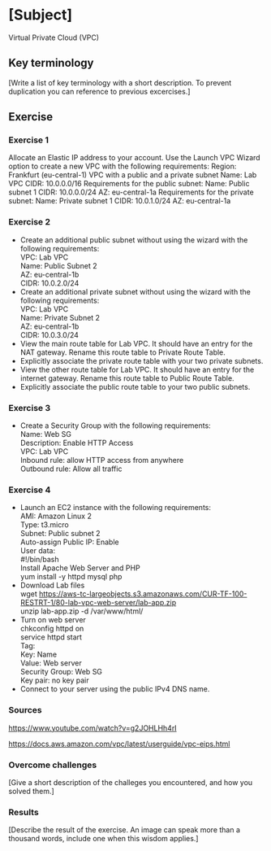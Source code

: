 # [Subject]
Virtual Private Cloud (VPC)


## Key terminology
[Write a list of key terminology with a short description. To prevent duplication you can reference to previous excercises.]

## Exercise

### Exercise 1
Allocate an Elastic IP address to your account.
Use the Launch VPC Wizard option to create a new VPC with the following requirements:
Region: Frankfurt (eu-central-1)
VPC with a public and a private subnet
Name: Lab VPC
CIDR: 10.0.0.0/16
Requirements for the public subnet:
Name: Public subnet 1
CIDR: 10.0.0.0/24
AZ: eu-central-1a
Requirements for the private subnet:
Name: Private subnet 1
CIDR: 10.0.1.0/24
AZ: eu-central-1a

### Exercise 2
* Create an additional public subnet without using the wizard with the following requirements:  
VPC: Lab VPC  
Name: Public Subnet 2  
AZ: eu-central-1b  
CIDR: 10.0.2.0/24  
* Create an additional private subnet without using the wizard with the following requirements:  
VPC: Lab VPC  
Name: Private Subnet 2  
AZ: eu-central-1b  
CIDR: 10.0.3.0/24  
* View the main route table for Lab VPC. It should have an entry for the NAT gateway. Rename this route table to Private Route Table.  
* Explicitly associate the private route table with your two private subnets. 
* View the other route table for Lab VPC. It should have an entry for the internet gateway. Rename this route table to Public Route Table.  
* Explicitly associate the public route table to your two public subnets.  
  
### Exercise 3
* Create a Security Group with the following requirements:  
Name: Web SG   
Description: Enable HTTP Access  
VPC: Lab VPC  
Inbound rule: allow HTTP access from anywhere  
Outbound rule: Allow all traffic  

### Exercise 4
* Launch an EC2 instance with the following requirements:  
AMI: Amazon Linux 2  
Type: t3.micro  
Subnet: Public subnet 2  
Auto-assign Public IP: Enable  
User data:  
#!/bin/bash  
Install Apache Web Server and PHP  
yum install -y httpd mysql php  
* Download Lab files  
wget https://aws-tc-largeobjects.s3.amazonaws.com/CUR-TF-100-RESTRT-1/80-lab-vpc-web-server/lab-app.zip  
unzip lab-app.zip -d /var/www/html/  
* Turn on web server  
chkconfig httpd on  
service httpd start  
Tag:  
Key: Name  
Value: Web server  
Security Group: Web SG  
Key pair: no key pair  
* Connect to your server using the public IPv4 DNS name.  

### Sources
https://www.youtube.com/watch?v=g2JOHLHh4rI  

https://docs.aws.amazon.com/vpc/latest/userguide/vpc-eips.html

### Overcome challenges
[Give a short description of the challeges you encountered, and how you solved them.]

### Results
[Describe the result of the exercise. An image can speak more than a thousand words, include one when this wisdom applies.]
